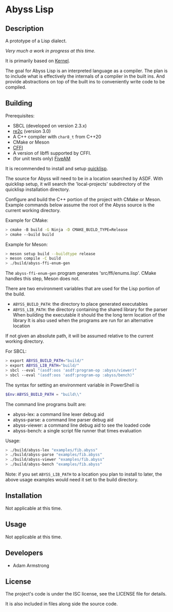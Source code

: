 # Abyss Lisp

## Description

A prototype of a Lisp dialect.

*Very much a work in progress at this time.*

It is primarily based on [Kernel](http://web.cs.wpi.edu/~jshutt/kernel.html).

The goal for Abyss Lisp is an interpreted language as a compiler.
The plan is to include what is effectively the internals of a compiler in the built ins.
And provide abstractions on top of the built ins to conveniently write code to be compiled.

## Building

Prerequisites:

- SBCL (developed on version 2.3.x)
- [re2c](https://re2c.org/index.html) (version 3.0)
- A C++ compiler with `char8_t` from C++20
- CMake or Meson
- [CFFI](https://github.com/cffi/cffi)
- A version of libffi supported by CFFI.
- (for unit tests only) [FiveAM](https://github.com/lispci/fiveam)

It is recommended to install and setup [quicklisp](https://www.quicklisp.org/beta/).

The source for Abyss will need to be in a location searched by ASDF.
With quicklisp setup, it will search the 'local-projects' subdirectory of the quicklisp
installation directory.

Configure and build the C++ portion of the project with CMake or Meson.
Example commands below assume the root of the Abyss source is the current working directory.

Example for CMake:

```sh
> cmake -B build -G Ninja -D CMAKE_BUILD_TYPE=Release
> cmake --build build
```

Example for Meson:

```sh
> meson setup build --buildtype release
> meson compile -C build
> ./build/abyss-ffi-enum-gen
```

The `abyss-ffi-enum-gen` program generates 'src/ffi/enums.lisp'.
CMake handles this step, Meson does not.

There are two environment variables that are used for the Lisp portion of the build.

- `ABYSS_BUILD_PATH`: the directory to place generated executables
- `ABYSS_LIB_PATH`: the directory containing the shared library for the parser
  When building the executable it should the the long term location of the library
  It is also used when the programs are run for an alternative location

If not given an absolute path, it will be assumed relative to the current working directory.

For SBCL:

```sh
> export ABYSS_BUILD_PATH="build/"
> export ABYSS_LIB_PATH="build/"
> sbcl --eval "(asdf:oos 'asdf:program-op :abyss/viewer)"
> sbcl --eval "(asdf:oos 'asdf:program-op :abyss/bench)"
```

The syntax for setting an environment variable in PowerShell is

```powershell
$Env:ABYSS_BUILD_PATH = "build\\"
```

The command line programs built are:

- abyss-lex: a command line lexer debug aid
- abyss-parse: a command line parser debug aid
- abyss-viewer: a command line debug aid to see the loaded code
- abyss-bench: a single script file runner that times evaluation

Usage:

```sh
> ./build/abyss-lex "examples/fib.abyss"
> ./build/abyss-parse "examples/fib.abyss"
> ./build/abyss-viewer "examples/fib.abyss"
> ./build/abyss-bench "examples/fib.abyss"
```

Note: if you set `ABYSS_LIB_PATH` to a location you plan to install to later,
the above usage examples would need it set to the build directory.

## Installation

Not applicable at this time.

## Usage

Not applicable at this time.

## Developers

- Adam Armstrong

## License

The project's code is under the ISC license, see the LICENSE file for details.

It is also included in files along side the source code.
